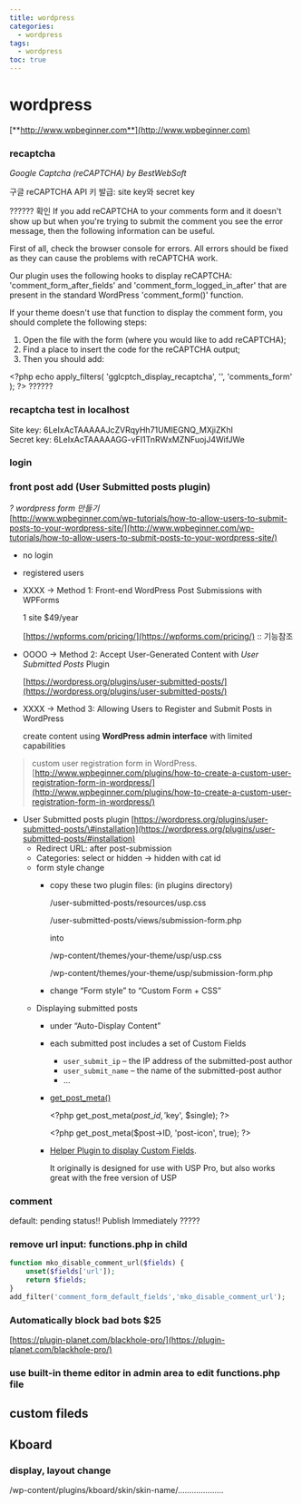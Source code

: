 ```yaml
---
title: wordpress
categories:
  - wordpress
tags:
  - wordpress
toc: true
---
```


# wordpress

[**http://www.wpbeginner.com**](http://www.wpbeginner.com)

### recaptcha

_Google Captcha \(reCAPTCHA\) by BestWebSoft_

구글 reCAPTCHA API 키 발급: site key와 secret key

?????? 확인 If you add reCAPTCHA to your comments form and it doesn't show up but when you're trying to submit the comment you see the error message, then the following information can be useful.

First of all, check the browser console for errors. All errors should be fixed as they can cause the problems with reCAPTCHA work.

Our plugin uses the following hooks to display reCAPTCHA: 'comment\_form\_after\_fields' and 'comment\_form\_logged\_in\_after' that are present in the standard WordPress 'comment\_form\(\)' function.

If your theme doesn't use that function to display the comment form, you should complete the following steps:

1. Open the file with the form \(where you would like to add reCAPTCHA\);
2. Find a place to insert the code for the reCAPTCHA output;
3. Then you should add:

&lt;?php echo apply\_filters\( 'gglcptch\_display\_recaptcha', '', 'comments\_form' \); ?&gt; ??????

### recaptcha test in localhost

Site key: 6LeIxAcTAAAAAJcZVRqyHh71UMIEGNQ\_MXjiZKhI   
Secret key: 6LeIxAcTAAAAAGG-vFI1TnRWxMZNFuojJ4WifJWe

### login

### front post add \(User Submitted posts plugin\)

_? wordpress form 만들기_   
[http://www.wpbeginner.com/wp-tutorials/how-to-allow-users-to-submit-posts-to-your-wordpress-site/](http://www.wpbeginner.com/wp-tutorials/how-to-allow-users-to-submit-posts-to-your-wordpress-site/)

* no login
* registered users
* XXXX -&gt; Method 1: Front-end WordPress Post Submissions with WPForms

  1 site $49/year

  [https://wpforms.com/pricing/](https://wpforms.com/pricing/)  :: 기능참조

* OOOO -&gt; Method 2: Accept User-Generated Content with _User Submitted Posts_ Plugin

  [https://wordpress.org/plugins/user-submitted-posts/](https://wordpress.org/plugins/user-submitted-posts/)

* XXXX -&gt; Method 3: Allowing Users to Register and Submit Posts in WordPress

  create content using **WordPress admin interface** with limited capabilities

> custom user registration form in WordPress. [http://www.wpbeginner.com/plugins/how-to-create-a-custom-user-registration-form-in-wordpress/](http://www.wpbeginner.com/plugins/how-to-create-a-custom-user-registration-form-in-wordpress/)

* User Submitted posts plugin [https://wordpress.org/plugins/user-submitted-posts/\#installation](https://wordpress.org/plugins/user-submitted-posts/#installation)
  * Redirect URL: after post-submission 
  * Categories: select or hidden -&gt; hidden with cat id
  * form style change
    * copy these two plugin files: \(in plugins directory\)

      /user-submitted-posts/resources/usp.css

      /user-submitted-posts/views/submission-form.php

      into

      /wp-content/themes/your-theme/usp/usp.css

      /wp-content/themes/your-theme/usp/submission-form.php

    * change “Form style” to “Custom Form + CSS” 
  * Displaying submitted posts
    * under “Auto-Display Content” 
    * each submitted post includes a set of Custom Fields
      * `user_submit_ip` – the IP address of the submitted-post author
      * `user_submit_name` – the name of the submitted-post author
      * ...
    * [get\_post\_meta\(\)](https://codex.wordpress.org/Function_Reference/get_post_meta) 

       &lt;?php get\_post\_meta\($post\_id, '$key', $single\); ?&gt; 

       &lt;?php get\_post\_meta\($post-&gt;ID, 'post-icon', true\); ?&gt; 

    * [Helper Plugin to display Custom Fields](https://plugin-planet.com/usp-pro-custom-field-helper-plugin/). 

      It originally is designed for use with USP Pro, but also works great with the free version of USP 

### comment

default: pending status!! Publish Immediately ?????

### remove url input: functions.php in child

```php
function mko_disable_comment_url($fields) { 
    unset($fields['url']);
    return $fields;
}
add_filter('comment_form_default_fields','mko_disable_comment_url');
```

### Automatically block bad bots $25

[https://plugin-planet.com/blackhole-pro/](https://plugin-planet.com/blackhole-pro/)

### use built-in theme editor in admin area to edit functions.php file

## custom fileds

## Kboard

### display, layout change

/wp-content/plugins/kboard/skin/skin-name/....................

